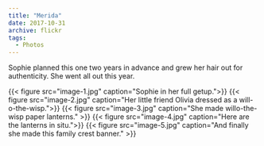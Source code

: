 ```yaml
---
title: "Merida"
date: 2017-10-31
archive: flickr
tags: 
  - Photos
---
```


Sophie planned this one two years in advance and grew her hair out for authenticity. She went all out this year.

{{< figure src="image-1.jpg" caption="Sophie in her full getup.">}}
{{< figure src="image-2.jpg" caption="Her little friend Olivia dressed as a will-o-the-wisp.">}}
{{< figure src="image-3.jpg" caption="She made willo-the-wisp paper lanterns." >}}
{{< figure src="image-4.jpg" caption="Here are the lanterns in situ.">}}
{{< figure src="image-5.jpg" caption="And finally she made this family crest banner." >}}
